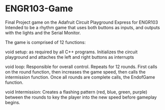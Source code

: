 # ENGR103-Game
Final Project game on the Adafruit Circuit Playground Express for ENGR103
Intended to be a rhythm game that uses both buttons as inputs, and outputs with the lights and the Serial Monitor.

The game is comprised of 12 functions:

void setup: as required by all C++ programs. Initializes the circuit playground and attaches the left and right buttons as interrupts

void loop: Responsible for overall control. Repeats for 12 rounds. First calls on the round function, then increases the game speed, then calls the intermission function. Once all rounds are complete calls, the EndofGame function.

void Intermission: Creates a flashing pattern (red, blue, green, purple) between the rounds to key the player into the new speed before gameplay begins.

